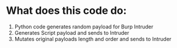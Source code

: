 # What does this code do:

1. Python code generates random payload for Burp Intruder
2. Generates Script payload and sends to Intruder
3. Mutates original payloads length and order and sends to Intruder
